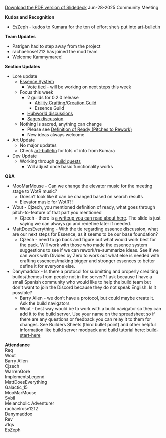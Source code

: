 [Download the PDF version of Slidedeck](/other-files/meeting-notes/Wanderers-Weekly-Update-June-28-2025.pdf)
Jun-28-2025 Community Meeting

**Kudos and Recognition**

- EsZeph \- kudos to Kumara for the ton of effort she’s put into [art-bulletin](https://discord.com/channels/1374772629298483202/1377672851334627489)

**Team Updates**

- Patrigan had to step away from the project
- rachaelrose1212 has joined the mod team
- Welcome Kammymaree\!

**Section Updates**

- Lore update
    - [Essence System](https://discord.com/channels/1374772629298483202/1382855794827067483)
        - [Vote tied](https://discord.com/channels/1374772629298483202/1385832517000499354/1385837130160279684) \- will be working on next steps this week
    - Focus this week
        - 2 guilds for 0.2.0 release
            - [Ability Crafting/Creation Guild](https://discord.com/channels/1374772629298483202/1386024438151249971)
            - Essence Guild
        - [Hubworld discussions](https://discord.com/channels/1374772629298483202/1385778207298420827)
        - [Sages discussion](https://discord.com/channels/1374772629298483202/1385701753533759559)
    - Nothing is sacred, anything can change
        - Please see [Definition of Ready (Pitches to Rework)](https://discord.com/channels/1374772629298483202/1377663029595869254/1385358144279937084)
        - New ideas always welcome
- Art Update
    - No major updates
    - Check [art-bulletin](https://discord.com/channels/1374772629298483202/13776728513346274) for lots of info from Kumara
- Dev Update
    - Working through [guild quests](https://discord.com/channels/1374772629298483202/1377655291490996335/1388390963667275916)
        - Will adjust once basic functionality works

**Q\&A**

- MooMarMouse - Can we change the elevator music for the meeting stage to WotR music?
    - Doesn’t look like it can be changed based on search results
    - Elevator music for WotR?!
- Wout - Cjzech, you mentioned definition of ready, what goes through pitch-to-feature of that part you mentioned
    - Cjzech - there is [a writeup you can read about here](https://discord.com/channels/1374772629298483202/1377663029595869254/1385358144279937084). The slide is just saying we can always go and redefine later if needed.
- MattDoesEverything - With the tie regarding essence discussion, what are our next steps for Essence, as it seems to be our base foundation?
    - Cjzech - need to go back and figure out what would work best for the pack. Will work with those who made the essence system suggestions to see if we can rework/re-summarize ideas. See if we can work with Divides by Zero to work out what else is needed with crafting essences/making bigger and stronger essences to better define it for everyone else.
- Danymaddox - Is there a protocol for submitting and properly crediting builds/themes from people not in the server? I ask because I have a small Spanish community who would like to help the build team but don't want to join the Discord because they do not speak English. Is it possible?
    - Barry Allen - we don’t have a protocol, but could maybe create it. Ask the build navigators
    - Wout - best way would be to work with a build navigator so they can add it to the build server. Use your name on the spreadsheet so if there are any questions or feedback you can relay it to them for changes. See Builders Sheets (third bullet point) and other helpful information like build server modpack and build tutorial here: [build-start-here](https://discord.com/channels/1374772629298483202/1382748526915747870)

**Attendance**\
Req\
Wout\
Barry Allen\
Cjzech\
WarrenGore\
ImplementsLegend\
MattDoesEverything\
Galactic_15\
MooMarMouse\
Sybil\
Melancholic Adventurer\
rachaelrose1212\
Danymaddox\
Rev\
a1qs\
EsZeph